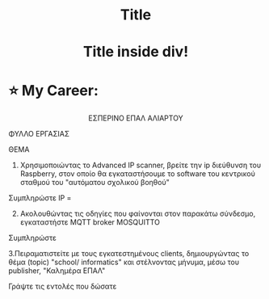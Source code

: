 <!-- title only -->
<h1 align="center"> Title </h1>

<!-- title with div -->
<div align="center"> <h1 align="center"> Title inside div! </h1> </div>

<!-- title with span (you can render emojis or markdown inside it) -->
<span align="center"> <h1> :star: My Career: </h1> </span> 

<p style="text-align: center;">ΕΣΠΕΡΙΝΟ ΕΠΑΛ ΑΛΙΑΡΤΟΥ</p>
 
ΦΥΛΛΟ ΕΡΓΑΣΙΑΣ
 
ΘΕΜΑ
 


  1. Χρησιμοποιώντας το Advanced IP scanner, βρείτε την ip διεύθυνση του Raspberry, στον οποίο θα εγκαταστήσουμε το software του κεντρικού σταθμού του "αυτόματου σχολικού βοηθού"



Συμπληρώστε IP =



2. Ακολουθώντας τις οδηγίες που φαίνονται στον παρακάτω σύνδεσμο, εγκαταστήστε MQTT broker MOSQUITTO



Συμπληρώστε 



3.Πειραματιστείτε με τους εγκατεστημένους  clients,  δημιουργώντας το θέμα (topic) "school/ informatics" και στέλνοντας μήνυμα, μέσω του publisher,  "Καλημέρα ΕΠΑΛ"

Γράψτε τις εντολές  που δώσατε
